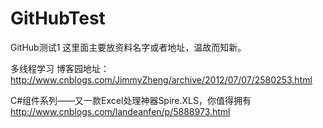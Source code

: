 # GitHubTest
GitHub测试1
这里面主要放资料名字或者地址，温故而知新。

多线程学习
博客园地址：http://www.cnblogs.com/JimmyZheng/archive/2012/07/07/2580253.html

C#组件系列——又一款Excel处理神器Spire.XLS，你值得拥有
http://www.cnblogs.com/landeanfen/p/5888973.html
